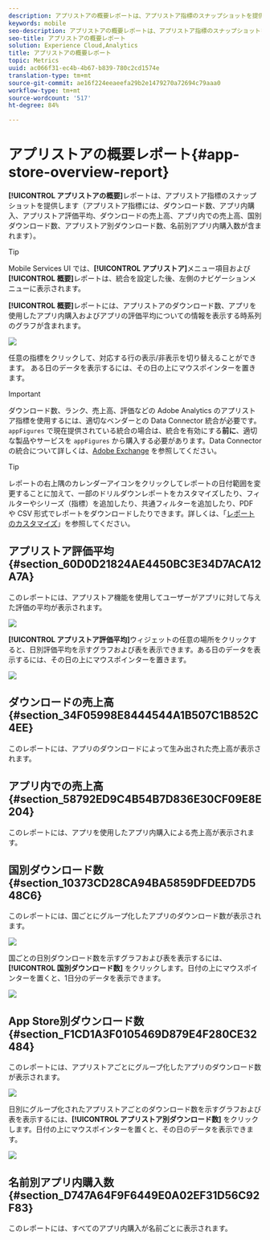 ```yaml
---
description: アプリストアの概要レポートは、アプリストア指標のスナップショットを提供します（アプリストア指標には、ダウンロード数、アプリ内購入、アプリストア評価平均、ダウンロードの売上高、アプリ内での売上高、国別ダウンロード数、アプリストア別ダウンロード数、名前別アプリ内購入数が含まれます）。
keywords: mobile
seo-description: アプリストアの概要レポートは、アプリストア指標のスナップショットを提供します（アプリストア指標には、ダウンロード数、アプリ内購入、アプリストア評価平均、ダウンロードの売上高、アプリ内での売上高、国別ダウンロード数、アプリストア別ダウンロード数、名前別アプリ内購入数が含まれます）。
seo-title: アプリストアの概要レポート
solution: Experience Cloud,Analytics
title: アプリストアの概要レポート
topic: Metrics
uuid: ac066f31-ec4b-4b67-b839-780c2cd1574e
translation-type: tm+mt
source-git-commit: ae16f224eeaeefa29b2e1479270a72694c79aaa0
workflow-type: tm+mt
source-wordcount: '517'
ht-degree: 84%

---
```



# アプリストアの概要レポート{#app-store-overview-report}

**[!UICONTROL アプリストアの概要]**&#x200B;レポートは、アプリストア指標のスナップショットを提供します（アプリストア指標には、ダウンロード数、アプリ内購入、アプリストア評価平均、ダウンロードの売上高、アプリ内での売上高、国別ダウンロード数、アプリストア別ダウンロード数、名前別アプリ内購入数が含まれます）。

>[!TIP]
>
>Mobile Services UI では、**[!UICONTROL アプリストア]**&#x200B;メニュー項目および&#x200B;**[!UICONTROL 概要]**&#x200B;レポートは、統合を設定した後、左側のナビゲーションメニューに表示されます。

**[!UICONTROL 概要]**&#x200B;レポートには、アプリストアのダウンロード数、アプリを使用したアプリ内購入およびアプリの評価平均についての情報を表示する時系列のグラフが含まれます。

![](assets/app_store_metrics.png)

任意の指標をクリックして、対応する行の表示/非表示を切り替えることができます。 ある日のデータを表示するには、その日の上にマウスポインターを置きます。

>[!IMPORTANT]
>
>ダウンロード数、ランク、売上高、評価などの Adobe Analytics のアプリストア指標を使用するには、適切なベンダーとの Data Connector 統合が必要です。`appFigures` で現在提供されている統合の場合は、統合を有効にする&#x200B;**前に**、適切な製品やサービスを `appFigures` から購入する必要があります。Data Connector の統合について詳しくは、[Adobe Exchange](https://www.adobeexchange.com/experiencecloud.html) を参照してください。

>[!TIP]
>
>レポートの右上隅のカレンダーアイコンをクリックしてレポートの日付範囲を変更することに加えて、一部のドリルダウンレポートをカスタマイズしたり、フィルターやシリーズ（指標）を追加したり、共通フィルターを追加したり、PDF や CSV 形式でレポートをダウンロードしたりできます。詳しくは、「[レポートのカスタマイズ](/help/using/usage/reports-customize/reports-customize.md)」を参照してください。

## アプリストア評価平均 {#section_60D0D21824AE4450BC3E34D7ACA12A7A}

このレポートには、アプリストア機能を使用してユーザーがアプリに対して与えた評価の平均が表示されます。

![](assets/app_store_rating.png)

**[!UICONTROL アプリストア評価平均]**&#x200B;ウィジェットの任意の場所をクリックすると、日別評価平均を示すグラフおよび表を表示できます。ある日のデータを表示するには、その日の上にマウスポインターを置きます。

![](assets/app_store_downloads_detail.png)

## ダウンロードの売上高 {#section_34F05998E8444544A1B507C1B852C4EE}

このレポートには、アプリのダウンロードによって生み出された売上高が表示されます。

## アプリ内での売上高 {#section_58792ED9C4B54B7D836E30CF09E8E204}

このレポートには、アプリを使用したアプリ内購入による売上高が表示されます。

## 国別ダウンロード数 {#section_10373CD28CA94BA5859DFDEED7D548C6}

このレポートには、国ごとにグループ化したアプリのダウンロード数が表示されます。

![](assets/country.png)

国ごとの日別ダウンロード数を示すグラフおよび表を表示するには、**[!UICONTROL 国別ダウンロード数]** をクリックします。日付の上にマウスポインターを置くと、1日分のデータを表示できます。

![](assets/downloads_by_country.png)

## App Store別ダウンロード数 {#section_F1CD1A3F0105469D879E4F280CE32484}

このレポートには、アプリストアごとにグループ化したアプリのダウンロード数が表示されます。

![](assets/app_store.png)

日別にグループ化されたアプリストアごとのダウンロード数を示すグラフおよび表を表示するには、**[!UICONTROL アプリストア別ダウンロード数]** をクリックします。日付の上にマウスポインターを置くと、その日のデータを表示できます。

![](assets/app_store_downloads_detail.png)

## 名前別アプリ内購入数 {#section_D747A64F9F6449E0A02EF31D56C92F83}

このレポートには、すべてのアプリ内購入が名前ごとに表示されます。
